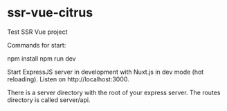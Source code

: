 # ssr-vue-citrus

Test SSR Vue project

Commands for start:

npm install
npm run dev

Start ExpressJS server in development with Nuxt.js in dev mode (hot reloading). Listen on http://localhost:3000.

There is a server directory with the root of your express server.
The routes directory is called server/api.
